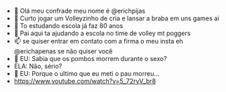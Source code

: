 - 👋 Olá meu confrade meu nome é @erichpijas
- 👀 Curto jogar um Volleyzinho de cria e lansar a braba em uns games ai
- 🌱 To estudando escola já faz 80 anos
- 💞️ Pai aqui ta ajudando a escola no time de volley mt poggers
- 📫 se quiser entrar em contato com a firma o meu insta eh @erichapenas se não quiser você
- 👨 EU: Sabia que os pombos morrem durante o sexo?
- ELA: Não, sério?
- 👨 EU: Porque o ultimo que eu meti o pau morreu...
- https://www.youtube.com/watch?v=5_72ryV_br8
